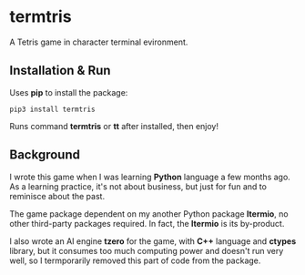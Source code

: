 # termtris
A Tetris game in character terminal evironment.

## Installation & Run
Uses **pip** to install the package:

`pip3 install termtris`

Runs command **termtris** or **tt** after installed, then enjoy!

## Background
I wrote this game when I was learning **Python** language a few months ago. As a learning practice, it's not about business, but just for fun and to reminisce about the past.

The game package dependent on my another Python package **ltermio**, no other third-party packages required. In fact, the **ltermio** is its by-product.

I also wrote an AI engine **tzero** for the game, with **C++** language and **ctypes** library, but it consumes too much computing power and doesn't run very well, so I termporarily removed this part of code from the package.
